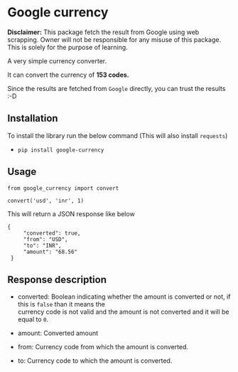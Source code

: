 # Google currency  

**Disclaimer:** This package fetch the result from Google using web scrapping. 
Owner will not be responsible for any misuse of this package. This is solely for 
the purpose of learning.   

A very simple currency converter.  
  
It can convert the currency of **153 codes.**  
  
Since the results are fetched from ``Google`` directly, you can trust the results :-D  
  
  
## Installation  
  
To install the library run the below command (This will also install ``requests``)  
  
* ``pip install google-currency``  
  
  
## Usage  
```  
from google_currency import convert  
  
convert('usd', 'inr', 1)  
```  
  
This will return a JSON response like below  
  
```  
{  
	 "converted": true, 
	 "from": "USD", 
	 "to": "INR", 
	 "amount": "68.56"
 }  
```  
  
  
## Response description  
  
* converted: Boolean indicating whether the amount is converted or not, if this is ``false`` than it means the  
currency code is not valid and the amount is not converted and it will be equal to ``0``.  
  
* amount: Converted amount  
  
* from: Currency code from which the amount is converted.  
* to: Currency code to which the amount is converted.